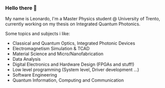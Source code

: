 ### Hello there 👋

My name is Leonardo, I'm a Master Physics student @ University of Trento, currently working on my thesis on Integrated Quantum Photonics.

Some topics and subjects i like:
- Classical and Quantum Optics, Integrated Photonic Devices
- Electromagnetism Simulation & TCAD
- Material Science and Micro/Nanofabrication
- Data Analysis
- Digital Electronics and Hardware Design (FPGAs and stuff!)
- Low level programming (System level, Driver development ...)
- Software Engineering
- Quantum Information, Computing and Communication

<!--
**leonardocattarin/leonardocattarin** is a ✨ _special_ ✨ repository because its `README.md` (this file) appears on your GitHub profile.

Here are some ideas to get you started:

- 🔭 I’m currently working on ...
- 🌱 I’m currently learning ...
- 👯 I’m looking to collaborate on ...
- 🤔 I’m looking for help with ...
- 💬 Ask me about ...
- 📫 How to reach me: ...
- 😄 Pronouns: ...
- ⚡ Fun fact: ...
-->
